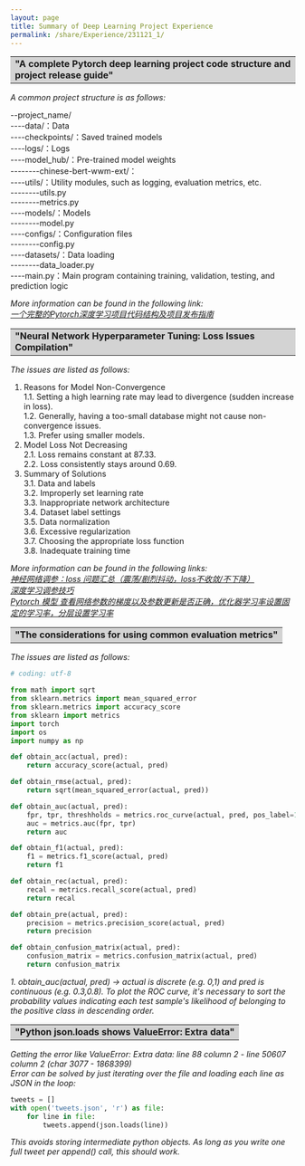 ```yaml
---
layout: page
title: Summary of Deep Learning Project Experience
permalink: /share/Experience/231121_1/
---
```


<table><tr><td bgcolor=lightgray><strong>"A complete Pytorch deep learning project code structure and project release guide" </strong></td></tr></table>

<em>A common project structure is as follows:</em>

--project_name/<br>
----data/：Data<br>
----checkpoints/：Saved trained models<br>
----logs/：Logs<br>
----model_hub/：Pre-trained model weights<br>
--------chinese-bert-wwm-ext/：<br>
----utils/：Utility modules, such as logging, evaluation metrics, etc.<br>
--------utils.py<br>
--------metrics.py<br>
----models/：Models<br>
--------model.py<br>
----configs/：Configuration files<br>
--------config.py<br>
----datasets/：Data loading<br>
--------data_loader.py<br>
----main.py：Main program containing training, validation, testing, and prediction logic<br>

<em>More information can be found in the following link: </em><br>
<em><a href="https://blog.csdn.net/ARPOSPF/article/details/129162213" title="">一个完整的Pytorch深度学习项目代码结构及项目发布指南</a> </em>


<table><tr><td bgcolor=lightgray><strong>"Neural Network Hyperparameter Tuning: Loss Issues Compilation" </strong></td></tr></table>

<em>The issues are listed as follows:</em>

1. Reasons for Model Non-Convergence<br>
   1.1. Setting a high learning rate may lead to divergence (sudden increase in loss).<br>
   1.2. Generally, having a too-small database might not cause non-convergence issues.<br>
   1.3. Prefer using smaller models.<br>
2. Model Loss Not Decreasing<br>
   2.1. Loss remains constant at 87.33.<br>
   2.2. Loss consistently stays around 0.69.<br>
3. Summary of Solutions<br>
   3.1. Data and labels<br>
   3.2. Improperly set learning rate<br>
   3.3. Inappropriate network architecture<br>
   3.4. Dataset label settings<br>
   3.5. Data normalization<br>
   3.6. Excessive regularization<br>
   3.7. Choosing the appropriate loss function<br>
   3.8. Inadequate training time<br>

<em>More information can be found in the following links: </em><br>
<em><a href="https://blog.csdn.net/ytusdc/article/details/107738749" title="">神经网络调参：loss 问题汇总（震荡/剧烈抖动，loss不收敛/不下降）</a> </em><br>
<em><a href="https://tsinghua-gongjing.github.io/posts/DL-tricks.html" title="">深度学习调参技巧</a> </em><br>
<em><a href="https://blog.csdn.net/qq_41554005/article/details/119767740" title="">Pytorch 模型 查看网络参数的梯度以及参数更新是否正确，优化器学习率设置固定的学习率，分层设置学习率</a> </em><br>



<table><tr><td bgcolor=lightgray><strong>"The considerations for using common evaluation metrics" </strong></td></tr></table>

<em>The issues are listed as follows:</em>

```python
# coding: utf-8

from math import sqrt
from sklearn.metrics import mean_squared_error
from sklearn.metrics import accuracy_score
from sklearn import metrics
import torch
import os
import numpy as np

def obtain_acc(actual, pred):
    return accuracy_score(actual, pred)

def obtain_rmse(actual, pred):
    return sqrt(mean_squared_error(actual, pred))

def obtain_auc(actual, pred):
    fpr, tpr, threshholds = metrics.roc_curve(actual, pred, pos_label=1)
    auc = metrics.auc(fpr, tpr)
    return auc

def obtain_f1(actual, pred):
    f1 = metrics.f1_score(actual, pred)
    return f1

def obtain_rec(actual, pred):
    recal = metrics.recall_score(actual, pred)
    return recal

def obtain_pre(actual, pred):
    precision = metrics.precision_score(actual, pred)
    return precision

def obtain_confusion_matrix(actual, pred):
    confusion_matrix = metrics.confusion_matrix(actual, pred)
    return confusion_matrix
```

_1. obtain_auc(actual, pred) -> actual is discrete (e.g. 0,1) and pred is continuous (e.g. 0.3,0.8). To plot the ROC curve, it's necessary to sort the probability values indicating each test sample's likelihood of belonging to the positive class in descending order._


<table><tr><td bgcolor=lightgray><strong>"Python json.loads shows ValueError: Extra data" </strong></td></tr></table>

<em>Getting the error like ValueError: Extra data: line 88 column 2 - line 50607 column 2 (char 3077 - 1868399)</em><br>
<em>Error can be solved by just iterating over the file and loading each line as JSON in the loop:</em><br>
```python
tweets = []
with open('tweets.json', 'r') as file:
    for line in file:
        tweets.append(json.loads(line))
```
<em>This avoids storing intermediate python objects. As long as you write one full tweet per append() call, this should work.</em>



